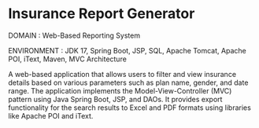 # Insurance Report Generator

DOMAIN	: Web-Based Reporting System

ENVIRONMENT	: JDK 17, Spring Boot, JSP, SQL, Apache Tomcat, Apache POI, iText, Maven, MVC Architecture

A web-based application that allows users to filter and view insurance details based on various parameters such as plan name, gender, and date range. The application implements the Model-View-Controller (MVC) pattern using Java Spring Boot, JSP, and DAOs. It provides export functionality for the search results to Excel and PDF formats using libraries like Apache POI and iText.

